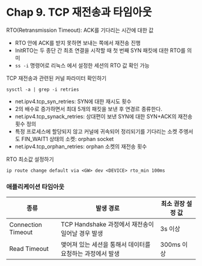 # Chap 9. TCP 재전송과 타임아웃

RTO(Retransmission Timeout): ACK를 기다리는 시간에 대한 값
- RTO 안에 ACK를 받지 못하면 보내는 쪽에서 재전송 진행
- InitRTO는 두 종단 간 최초 연결을 시작할 때 첫 번째 SYN 패킷에 대한 RTO를 의미
- ```ss -i``` 명령어로 리눅스 에서 설정한 세션의 RTO 값 확인 가능

TCP 재전송과 관련된 커널 파라미터 확인하기
```Shell
sysctl -a | grep -i retries
```

- net.ipv4.tcp_syn_retries: SYN에 대한 재시도 횟수
- 2의 배수로 증가하면서 최대 5개의 패킷을 보낸 후 연경르 종류한다.
- net.ipv4.tcp_synack_retries: 상대편이 보낸 SYN에 대한 SYN+ACK의 재전송 횟수 정의
- 특정 프로세스에 할당되지 않고 커널에 귀속되어 정리되기를 기다리는 소켓 주엥서도 FIN_WAIT1 상태의 소켓: orphan socket
- net.ipv4.tcp_orphan_retries: orphan 소켓의 재전송 횟수

RTO 최소값 설정하기
```Shell
ip route change default via <GW> dev <DEVICE> rto_min 100ms
```

### 애플리케이션 타임아웃
| 종류 | 발생 경로 | 최소 권장 설정 값 |
|--|--|--|
|Connection Timeout|TCP Handshake 과정에서 재전송이 일어날 경우 발생|3s 이상|
|Read Timeout|맺어져 있는 세션을 통해서 데이터를 요청하는 과정에서 발생|300ms 이상|

